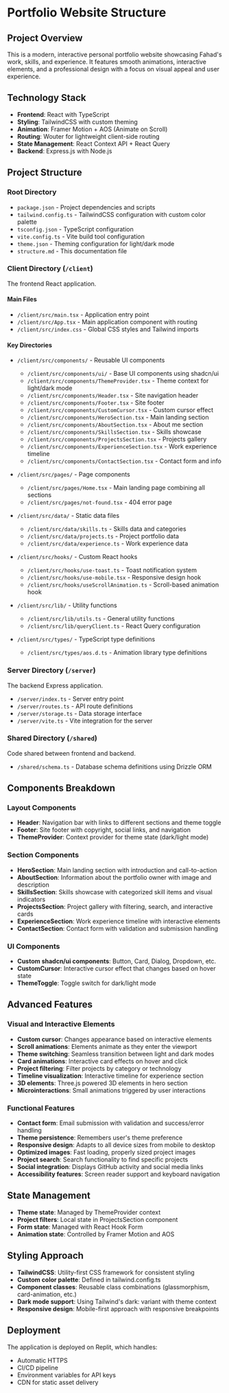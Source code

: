 # Portfolio Website Structure

## Project Overview
This is a modern, interactive personal portfolio website showcasing Fahad's work, skills, and experience. It features smooth animations, interactive elements, and a professional design with a focus on visual appeal and user experience.

## Technology Stack
- **Frontend**: React with TypeScript
- **Styling**: TailwindCSS with custom theming
- **Animation**: Framer Motion + AOS (Animate on Scroll)
- **Routing**: Wouter for lightweight client-side routing
- **State Management**: React Context API + React Query
- **Backend**: Express.js with Node.js

## Project Structure

### Root Directory
- `package.json` - Project dependencies and scripts
- `tailwind.config.ts` - TailwindCSS configuration with custom color palette
- `tsconfig.json` - TypeScript configuration
- `vite.config.ts` - Vite build tool configuration
- `theme.json` - Theming configuration for light/dark mode
- `structure.md` - This documentation file

### Client Directory (`/client`)
The frontend React application.

#### Main Files
- `/client/src/main.tsx` - Application entry point
- `/client/src/App.tsx` - Main application component with routing
- `/client/src/index.css` - Global CSS styles and Tailwind imports

#### Key Directories
- `/client/src/components/` - Reusable UI components
  - `/client/src/components/ui/` - Base UI components using shadcn/ui
  - `/client/src/components/ThemeProvider.tsx` - Theme context for light/dark mode
  - `/client/src/components/Header.tsx` - Site navigation header
  - `/client/src/components/Footer.tsx` - Site footer
  - `/client/src/components/CustomCursor.tsx` - Custom cursor effect
  - `/client/src/components/HeroSection.tsx` - Main landing section
  - `/client/src/components/AboutSection.tsx` - About me section
  - `/client/src/components/SkillsSection.tsx` - Skills showcase
  - `/client/src/components/ProjectsSection.tsx` - Projects gallery
  - `/client/src/components/ExperienceSection.tsx` - Work experience timeline
  - `/client/src/components/ContactSection.tsx` - Contact form and info

- `/client/src/pages/` - Page components
  - `/client/src/pages/Home.tsx` - Main landing page combining all sections
  - `/client/src/pages/not-found.tsx` - 404 error page

- `/client/src/data/` - Static data files
  - `/client/src/data/skills.ts` - Skills data and categories
  - `/client/src/data/projects.ts` - Project portfolio data
  - `/client/src/data/experience.ts` - Work experience data

- `/client/src/hooks/` - Custom React hooks
  - `/client/src/hooks/use-toast.ts` - Toast notification system
  - `/client/src/hooks/use-mobile.tsx` - Responsive design hook
  - `/client/src/hooks/useScrollAnimation.ts` - Scroll-based animation hook

- `/client/src/lib/` - Utility functions
  - `/client/src/lib/utils.ts` - General utility functions
  - `/client/src/lib/queryClient.ts` - React Query configuration

- `/client/src/types/` - TypeScript type definitions
  - `/client/src/types/aos.d.ts` - Animation library type definitions

### Server Directory (`/server`)
The backend Express application.

- `/server/index.ts` - Server entry point
- `/server/routes.ts` - API route definitions
- `/server/storage.ts` - Data storage interface
- `/server/vite.ts` - Vite integration for the server

### Shared Directory (`/shared`)
Code shared between frontend and backend.

- `/shared/schema.ts` - Database schema definitions using Drizzle ORM

## Components Breakdown

### Layout Components
- **Header**: Navigation bar with links to different sections and theme toggle
- **Footer**: Site footer with copyright, social links, and navigation
- **ThemeProvider**: Context provider for theme state (dark/light mode)

### Section Components
- **HeroSection**: Main landing section with introduction and call-to-action
- **AboutSection**: Information about the portfolio owner with image and description
- **SkillsSection**: Skills showcase with categorized skill items and visual indicators
- **ProjectsSection**: Project gallery with filtering, search, and interactive cards
- **ExperienceSection**: Work experience timeline with interactive elements
- **ContactSection**: Contact form with validation and submission handling

### UI Components
- **Custom shadcn/ui components**: Button, Card, Dialog, Dropdown, etc.
- **CustomCursor**: Interactive cursor effect that changes based on hover state
- **ThemeToggle**: Toggle switch for dark/light mode

## Advanced Features

### Visual and Interactive Elements
- **Custom cursor**: Changes appearance based on interactive elements
- **Scroll animations**: Elements animate as they enter the viewport
- **Theme switching**: Seamless transition between light and dark modes
- **Card animations**: Interactive card effects on hover and click
- **Project filtering**: Filter projects by category or technology
- **Timeline visualization**: Interactive timeline for experience section
- **3D elements**: Three.js powered 3D elements in hero section
- **Microinteractions**: Small animations triggered by user interactions

### Functional Features
- **Contact form**: Email submission with validation and success/error handling
- **Theme persistence**: Remembers user's theme preference
- **Responsive design**: Adapts to all device sizes from mobile to desktop
- **Optimized images**: Fast loading, properly sized project images
- **Project search**: Search functionality to find specific projects
- **Social integration**: Displays GitHub activity and social media links
- **Accessibility features**: Screen reader support and keyboard navigation

## State Management
- **Theme state**: Managed by ThemeProvider context
- **Project filters**: Local state in ProjectsSection component
- **Form state**: Managed with React Hook Form
- **Animation state**: Controlled by Framer Motion and AOS

## Styling Approach
- **TailwindCSS**: Utility-first CSS framework for consistent styling
- **Custom color palette**: Defined in tailwind.config.ts
- **Component classes**: Reusable class combinations (glassmorphism, card-animation, etc.)
- **Dark mode support**: Using Tailwind's dark: variant with theme context
- **Responsive design**: Mobile-first approach with responsive breakpoints

## Deployment
The application is deployed on Replit, which handles:
- Automatic HTTPS
- CI/CD pipeline
- Environment variables for API keys
- CDN for static asset delivery